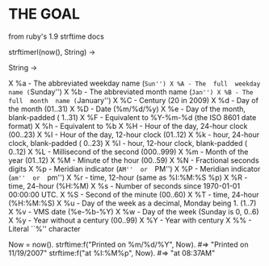 THE GOAL
========  

from ruby's 1.9 strftime docs

strftimerl(now(), String) ->

String -> 

X %a - The abbreviated weekday name (``Sun'')
X %A - The  full  weekday  name (``Sunday'')
X %b - The abbreviated month name (``Jan'')
X %B - The  full  month  name (``January'')
X %C - Century (20 in 2009)
X %d - Day of the month (01..31)
X %D - Date (%m/%d/%y)
X %e - Day of the month, blank-padded ( 1..31)
X %F - Equivalent to %Y-%m-%d (the ISO 8601 date format)
X %h - Equivalent to %b
X %H - Hour of the day, 24-hour clock (00..23)
X %I - Hour of the day, 12-hour clock (01..12)
X %k - hour, 24-hour clock, blank-padded ( 0..23)
X %l - hour, 12-hour clock, blank-padded ( 0..12)
X %L - Millisecond of the second (000..999)
X %m - Month of the year (01..12)
X %M - Minute of the hour (00..59)
X %N - Fractional seconds digits
X %p - Meridian indicator (``AM''  or  ``PM'')
X %P - Meridian indicator (``am''  or  ``pm'')
X %r - time, 12-hour (same as %I:%M:%S %p)
X %R - time, 24-hour (%H:%M)
X %s - Number of seconds since 1970-01-01 00:00:00 UTC.
X %S - Second of the minute (00..60)
X %T - time, 24-hour (%H:%M:%S)
X %u - Day of the week as a decimal, Monday being 1. (1..7)
X %v - VMS date (%e-%b-%Y)
X %w - Day of the week (Sunday is 0, 0..6)
X %y - Year without a century (00..99)
X %Y - Year with century
X %% - Literal ``%'' character

Now = now().
strftime:f("Printed on %m/%d/%Y", Now). #=> "Printed on 11/19/2007"
strftime:f("at %I:%M%p", Now).          #=> "at 08:37AM"

